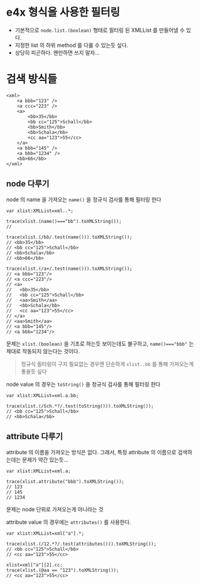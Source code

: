 # e4x 형식을 사용한 필터링

- 기본적으로 `node.list.(boolean)` 형태로 필터링 된 XMLList 를 만들어낼 수 있다.
- 지정한 list 의 하위 method 를 다룰 수 있는듯 싶다.
- 상당히 피곤하다. 왠만하면 쓰지 말자...

# 검색 방식들

	<xml>
		<a bbb="123" />
		<a ccc="223" />
		<a>
			<bb>35</bb>
			<bb cc="125">Schall</bb>
			<bb>Smith</bb>
			<bb>Schala</bb>
			<cc aa="123">55</cc>
		</a>
		<a bbb="145" />
		<a bbb="1234" />
		<bb>66</bb>
	</xml>

## node 다루기

node 의 name 을 가져오는 `name()` 을 정규식 검사를 통해 필터링 한다

	var xlist:XMLList=xml..*;
	
	trace(xlist.(name()==="bb").toXMLString());
	// 

	trace(xlist.(/bb/.test(name())).toXMLString());
	// <bb>35</bb>
	// <bb cc="125">Schall</bb>
	// <bb>Schala</bb>
	// <bb>66</bb>
	
	trace(xlist.(/a+/.test(name())).toXMLString());
	// <a bbb="123"/>
	// <a ccc="223"/>
	// <a>
	//   <bb>35</bb>
	//   <bb cc="125">Schall</bb>
	//   <aa>Smith</aa>
	//   <bb>Schala</bb>
	//   <cc aa="123">55</cc>
	// </a>
	// <aa>Smith</aa>
	// <a bbb="145"/>
	// <a bbb="1234"/>

문제는 `xlist.(boolean)` 을 기초로 하는듯 보이는데도 불구하고, `name()==="bbb"` 는 제대로 작동되지 않는다는 것이다.

> 정규식 필터링이 구지 필요없는 경우엔
> 단순하게 `xlist..bb` 를 통해 가져오는게 좋을듯 싶다

node value 의 경우는 `toString()` 을 정규식 검사를 통해 필터링 한다 
	
	var xlist:XMLList=xml.a.bb;
	
	trace(xlist.(/Sch.*?/.test(toString())).toXMLString());
	// <bb cc="125">Schall</bb>
	// <bb>Schala</bb>

## attribute 다루기

attribute 의 이름을 가져오는 방식은 없다. 그래서, 특정 attribute 의 이름으로 검색하는데는 문제가 약간 있는듯...

	var xlist:XMLList=xml.a;
	
	trace(xlist.attribute("bbb").toXMLString());
	// 123
	// 145
	// 1234
	
문제는 node 단위로 가져오는게 아니라는 것

attribute value 의 경우에는 `attributes()` 를 사용한다.

	var xlist:XMLList=xml["a"].*;
	
	trace(xlist.(/12.*?/.test(attributes())).toXMLString());
	// <bb cc="125">Schall</bb>
	// <cc aa="123">55</cc>
	
	xlist=xml["a"][2].cc;
	trace(xlist.(@aa == "123").toXMLString());
	// <cc aa="123">55</cc>
	
